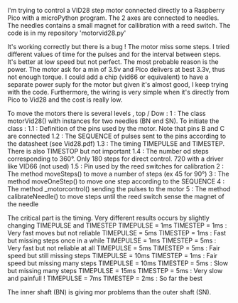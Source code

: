 I'm trying to control a VID28 step motor connected directly to a Raspberry Pico with a microPython program.
The 2 axes are connected to needles. The needles contains a small magnet for callibration with a reed switch.
The code is in my repository 'motorvid28.py'

It's working correctly but there is a bug ! The motor miss some steps.
I tried different values of time for the pulses and for the interval between steps. It's better at low speed but not perfect.
The most probable reason is the power. The motor ask for a min of 3.5v and Pico delivers at best 3.3v, thus not enough torque.
I could add a chip (vid66 or equivalent) to have a separate power suply for the motor but given it's almost good, I keep trying with the code. Furthermore, the wiring is very simple when it's directly from Pico to Vid28 and the cost is really low.

To move the motors there is several levels , top / Dow :
1 : The class motorVid28() with instances for two needles (BN end SN). To initiate the class :
1.1 : Definition of the pins used by the motor. Note that pins B and C are connected
1.2 : The SEQUENCE of pulses sent to the pins according to the datasheet (see Vid28.pdf)
1.3 : The timing TIMEPULSE and TIMESTEP. There is also TIMESTOP but not important
1.4 : The number od steps corresponding to 360°. Only 180 steps for direct control. 720 with a driver like VID66 (not used)
1.5 : Pin used by the reed switches for calibration
2 : The method moveSteps() to move a number of steps (ex 45 for 90°)
3 : The method moveOneStep() to move one step according to the SEQUENCE
4 : The method _motorcontrol() sending the pulses to the motor
5 : The method calibrateNeedle() to move steps until the reed switch sense the magnet of the needle

The critical part is the timing. Very different results occurs by slightly changing  TIMEPULSE and TIMESTEP
    TIMEPULSE = 1ms TIMESTEP = 1ms : Very fast moves but not reliable
    TIMEPULSE = 5ms TIMESTEP = 1ms : Fast but missing steps once in a while
    TIMEPULSE = 1ms TIMESTEP = 5ms : Very fast but not reliable at all
    TIMEPULSE = 5ms TIMESTEP = 5ms : Fair speed but still missing steps
    TIMEPULSE = 10ms TIMESTEP = 1ms : Fair speed but missing many steps
    TIMEPULSE = 10ms TIMESTEP = 5ms : Slow but missing many steps
    TIMEPULSE = 15ms TIMESTEP = 5ms : Very slow and painfull !
    TIMEPULSE = 7ms TIMESTEP = 2ms : So far the best

The inner shaft (BN) is giving mor problems than the outer shaft (SN).    
